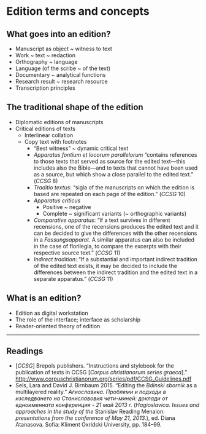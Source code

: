 # Edition terms and concepts

## What goes into an edition?

* Manuscript as object ~ witness to text
* Work ~ text ~ redaction
* Orthography ~ language
* Language (of the scribe ~ of the text)
* Documentary ~ analytical functions
* Research result ~ research resource
* Transcription principles

## The traditional shape of the edition

* Diplomatic editions of manuscripts
* Critical editions of texts
	* Interlinear collation
	* Copy text with footnotes
		* “Best witness” ~ dynamic critical text
		* _Apparatus fontium et locorum parallelorum_ “contains references to those texts that served as source for the edited text—this includes also the Bible—and to texts that cannot have been used as a source, but which show a close parallel to the edited text.” (_CCSG_ 8)
		* _Traditio textus_: “sigla of the manuscripts on which the edition is based are repeated on each page of the edition.” (_CCSG_ 10)
		* _Apparatus criticus_
			* Positive ~ negative
			* Complete ~ significant variants (~ orthographic variants)
		* _Comparative apparatus_: “If a text survives in different recensions, one of the recensions produces the edited text and it can be decided to give the differences with the other recensions in a _Fassungsapparat_. A similar apparatus can also be included in the case of florilegia, to compare the excerpts with their respective source text.” (_CCSG_ 11)
		* _Indirect tradition_: “If a substantial and important indirect tradition of the edited text exists, it may be decided to include the differences between the indirect tradition and the edited text in a separate apparatus.” (_CCSG_ 11)

## What is an edition?

* Edition as digital workstation
* The role of the interface; interface as scholarship
* Reader-oriented theory of edition

_____

## Readings

* [_CCSG_] Brepols publishers. “Instructions and stylebook for the publication of texts in CCSG [_Corpus christianorum series graeca_].” <http://www.corpuschristianorum.org/series/pdf/CCSG_Guidelines.pdf>
* Sels, Lara and David J. Birnbaum 2015. “Editing the _Bdinski sbornik_ as a multilayered reality.” _Агиославика. Проблеми и подходи в изследването на Станиславовия чети-миней: доклади от едноименната конференция - 21 май 2013 г._ (_Hagioslavica. Issues and approaches in the study of the_ Stanislav Reading Menaion: _presentations from the conference of May 21, 2013._), ed. Diana Atanasova. Sofia: Kliment Oxridski University, pp. 184–99.